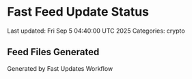 # Fast Feed Update Status
Last updated: Fri Sep  5 04:40:00 UTC 2025
Categories: crypto

## Feed Files Generated

Generated by Fast Updates Workflow
